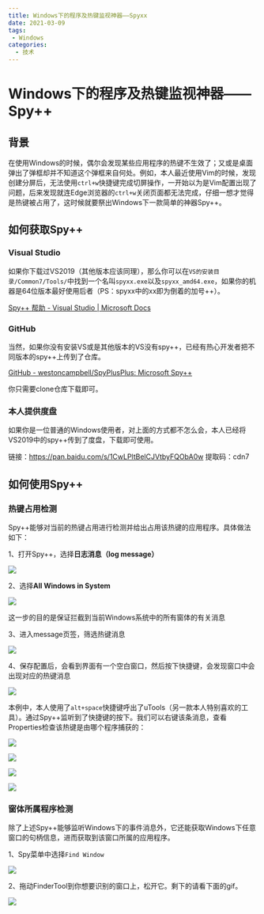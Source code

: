 ```yaml
---
title: Windows下的程序及热键监视神器——Spyxx
date: 2021-03-09
tags:
 - Windows
categories:
  - 技术
---
```


# Windows下的程序及热键监视神器——Spy++

## 背景

在使用Windows的时候，偶尔会发现某些应用程序的热键不生效了；又或是桌面弹出了弹框却并不知道这个弹框来自何处。例如，本人最近使用Vim的时候，发现创建分屏后，无法使用`ctrl+w`快捷键完成切屏操作，一开始以为是Vim配置出现了问题，后来发现就连Edge浏览器的`ctrl+w`关闭页面都无法完成，仔细一想才觉得是热键被占用了，这时候就要祭出Windows下一款简单的神器Spy++。

<!-- more -->

## 如何获取Spy++

### Visual Studio

如果你下载过VS2019（其他版本应该同理），那么你可以在`VS的安装目录/Common7/Tools/`中找到一个名叫`spyxx.exe`以及`spyxx_amd64.exe`，如果你的机器是64位版本最好使用后者（PS：spyxx中的xx即为倒着的加号++）。

[Spy++ 帮助 - Visual Studio | Microsoft Docs](https://docs.microsoft.com/zh-cn/visualstudio/debugger/spy-increment-help?view=vs-2019)

### GitHub

当然，如果你没有安装VS或是其他版本的VS没有spy++，已经有热心开发者把不同版本的spy++上传到了仓库。

[GitHub - westoncampbell/SpyPlusPlus: Microsoft Spy++](https://github.com/westoncampbell/SpyPlusPlus)

你只需要clone仓库下载即可。

### 本人提供度盘

如果你是一位普通的Windows使用者，对上面的方式都不怎么会，本人已经将VS2019中的spy++传到了度盘，下载即可使用。

链接：https://pan.baidu.com/s/1CwLPltBelCJVtbyFQObA0w 
提取码：cdn7 

## 如何使用Spy++

### 热键占用检测

Spy++能够对当前的热键占用进行检测并给出占用该热键的应用程序。具体做法如下：

1、打开Spy++，选择**日志消息（log message）**

![](https://static-res.zhen.wang/images/post/2021-03-09-spyxx/log-message.jpg)

2、选择**All Windows in System**

![](https://static-res.zhen.wang/images/post/2021-03-09-spyxx/set-all-windows-in-system.jpg)

这一步的目的是保证拦截到当前Windows系统中的所有窗体的有关消息

3、进入message页签，筛选热键消息

![](https://static-res.zhen.wang/images/post/2021-03-09-spyxx/filter-message.jpg)

4、保存配置后，会看到界面有一个空白窗口，然后按下快捷键，会发现窗口中会出现对应的热键消息

![](https://static-res.zhen.wang/images/post/2021-03-09-spyxx/message.gif)

本例中，本人使用了`alt+space`快捷键呼出了uTools（另一款本人特别喜欢的工具）。通过Spy++监听到了快捷键的按下。我们可以右键该条消息，查看Properties检查该热键是由哪个程序捕获的：

![](https://static-res.zhen.wang/images/post/2021-03-09-spyxx/prop1.jpg)

![](https://static-res.zhen.wang/images/post/2021-03-09-spyxx/prop2.jpg)

![](https://static-res.zhen.wang/images/post/2021-03-09-spyxx/prop3.jpg)

![](https://static-res.zhen.wang/images/post/2021-03-09-spyxx/prop4.jpg)

### 窗体所属程序检测

除了上述Spy++能够监听Windows下的事件消息外，它还能获取Windows下任意窗口的句柄信息，进而获取到该窗口所属的应用程序。

1、Spy菜单中选择`Find Window`

![](https://static-res.zhen.wang/images/post/2021-03-09-spyxx/find-window.jpg)

2、拖动FinderTool到你想要识别的窗口上，松开它。剩下的请看下面的gif。

![](https://static-res.zhen.wang/images/post/2021-03-09-spyxx/how-to-find-window.gif)